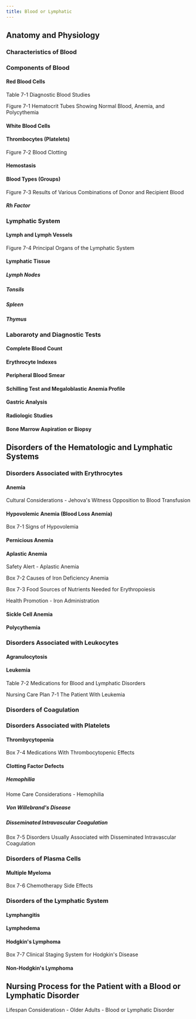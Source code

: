 ```yaml
---
title: Blood or Lymphatic
---
```


## Anatomy and Physiology
### Characteristics of Blood
### Components of Blood
#### Red Blood Cells
Table 7-1 Diagnostic Blood Studies

Figure 7-1 Hematocrit Tubes Showing Normal Blood, Anemia, and Polycythemia
#### White Blood Cells
#### Thrombocytes (Platelets)
Figure 7-2 Blood Clotting
#### Hemostasis
#### Blood Types (Groups)
Figure 7-3 Results of Various Combinations of Donor and Recipient Blood
##### Rh Factor
### Lymphatic System
#### Lymph and Lymph Vessels
Figure 7-4 Principal Organs of the Lymphatic System
#### Lymphatic Tissue
##### Lymph Nodes
##### Tonsils
##### Spleen
##### Thymus
### Laboraroty and Diagnostic Tests
#### Complete Blood Count
#### Erythrocyte Indexes
#### Peripheral Blood Smear
#### Schilling Test and Megaloblastic Anemia Profile
#### Gastric Analysis
#### Radiologic Studies
#### Bone Marrow Aspiration or Biopsy
## Disorders of the Hematologic and Lymphatic Systems
### Disorders Associated with Erythrocytes
#### Anemia
Cultural Considerations - Jehova's Witness Opposition to Blood Transfusion
#### Hypovolemic Anemia (Blood Loss Anemia)
Box 7-1 Signs of Hypovolemia
#### Pernicious Anemia
#### Aplastic Anemia
Safety Alert - Aplastic Anemia

Box 7-2 Causes of Iron Deficiency Anemia

Box 7-3 Food Sources of Nutrients Needed for Erythropoiesis

Health Promotion - Iron Administration
#### Sickle Cell Anemia
#### Polycythemia
### Disorders Associated with Leukocytes
#### Agranulocytosis
#### Leukemia
Table 7-2 Medications for Blood and Lymphatic Disorders

Nursing Care Plan 7-1 The Patient With Leukemia

### Disorders of Coagulation
### Disorders Associated with Platelets
#### Thrombycytopenia
Box 7-4 Medications With Thrombocytopenic Effects
#### Clotting Factor Defects
##### Hemophilia
Home Care Considerations - Hemophilia
##### Von Willebrand's Disease
##### Disseminated Intravascular Coagulation
Box 7-5 Disorders Usually Associated with Disseminated Intravascular Coagulation
### Disorders of Plasma Cells
#### Multiple Myeloma
Box 7-6 Chemotherapy Side Effects
### Disorders of the Lymphatic System
#### Lymphangitis
#### Lymphedema
#### Hodgkin's Lymphoma
Box 7-7 Clinical Staging System for Hodgkin's Disease
#### Non-Hodgkin's Lymphoma
## Nursing Process for the Patient with a Blood or Lymphatic Disorder
Lifespan Consideratiosn - Older Adults - Blood or Lymphatic Disorder
